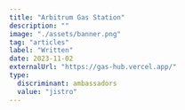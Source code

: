 ```yaml
---
title: "Arbitrum Gas Station"
description: ""
image: "./assets/banner.png"
tag: "articles"
label: "Written"
date: 2023-11-02
externalUrl: "https://gas-hub.vercel.app/"
type:
  discriminant: ambassadors
  value: "jistro"
---
```

